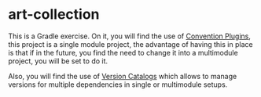 # art-collection
This is a Gradle exercise. On it, you will find the use of [Convention Plugins](https://docs.gradle.org/current/samples/sample_convention_plugins.html),
this project is a single module project, the advantage of having this in place
is that if in the future, you find the need to change it into a multimodule
project, you will be set to do it.

Also, you will find the use of [Version Catalogs](https://docs.gradle.org/current/userguide/platforms.html)
which allows to manage versions for multiple dependencies in single or multimodule
setups.